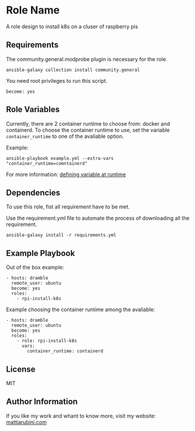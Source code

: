 Role Name
=========

A role design to install k8s on a cluser of raspberry pis

Requirements
------------

The community.general.modprobe plugin is necessary for the role.

    ansible-galaxy collection install community.general

You need root privileges to run this script.

    become: yes

Role Variables
--------------

Currently, there are 2 container runtime to choose from: docker and containerd.
To choose the container runtime to use, set the variable `container_runtime` to one of the avaliable option.

Example:

    ansible-playbook example.yml --extra-vars "container_runtime=comntainerd"

For more information: [defining variable at runtime](https://docs.ansible.com/ansible/latest/user_guide/playbooks_variables.html#defining-variables-at-runtime)

Dependencies
------------

To use this role, fist all requirement have to be met.

Use the requirement.yml file to automate the process of downloading all the requirement.

    ansible-galaxy install -r requirements.yml

Example Playbook
----------------

Out of the box example:

    - hosts: dramble
      remote_user: ubuntu
      become: yes
      roles:
        - rpi-install-k8s

Example choosing the container runtime among the avaliable:

    - hosts: dramble
      remote_user: ubuntu
      become: yes
      roles:
        - role: rpi-install-k8s
          vars:
            container_runtime: containerd

License
-------

MIT

Author Information
------------------

If you like my work and whant to know more, visit my website:
[mattiarubini.com](https://mattiarubini.com)
